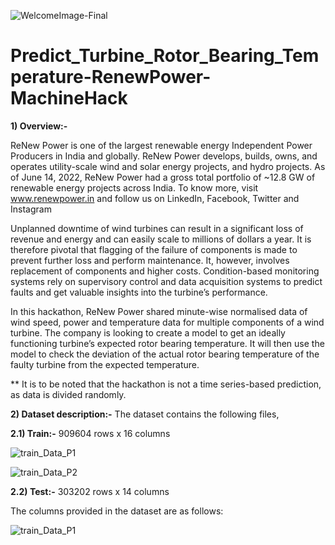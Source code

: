 ![WelcomeImage-Final](https://user-images.githubusercontent.com/84449238/188280316-d5655057-6511-4f02-ac8b-b33dabe7b59e.JPG)

# Predict_Turbine_Rotor_Bearing_Temperature-RenewPower-MachineHack

**1) Overview:-**

ReNew Power is one of the largest renewable energy Independent Power Producers in India and globally. ReNew Power develops, builds, owns, and operates utility-scale wind and solar energy projects, and hydro projects. As of June 14, 2022, ReNew Power had a gross total portfolio of ~12.8 GW of renewable energy projects across India. To know more, visit www.renewpower.in and follow us on LinkedIn, Facebook, Twitter and Instagram

Unplanned downtime of wind turbines can result in a significant loss of revenue and energy and can easily scale to millions of dollars a year. It is therefore pivotal that flagging of the failure of components is made to prevent further loss and perform maintenance. It, however, involves replacement of components and higher costs. Condition-based monitoring systems rely on supervisory control and data acquisition systems to predict faults and get valuable insights into the turbine’s performance.

In this hackathon, ReNew Power shared minute-wise normalised data of wind speed, power and temperature data for multiple components of a wind turbine. The company is looking to create a model to get an ideally functioning turbine’s expected rotor bearing temperature. It will then use the model to check the deviation of the actual rotor bearing temperature of the faulty turbine from the expected temperature. 

** It is to be noted that the hackathon is not a time series-based prediction, as data is divided randomly. 

**2) Dataset description:-** The dataset contains the following files,

**2.1) Train:-** 909604 rows x 16 columns 

![train_Data_P1](https://user-images.githubusercontent.com/84449238/188280798-ad081e6c-1b73-43c4-873a-c68c87c8654d.JPG)

![train_Data_P2](https://user-images.githubusercontent.com/84449238/188280886-b1e0c97d-43fe-4325-b325-4ff9f11e3fbc.JPG)



**2.2) Test:-** 303202 rows x 14 columns

The columns provided in the dataset are as follows:

![train_Data_P1](https://user-images.githubusercontent.com/84449238/188280733-eb2d6fcc-5337-41d3-82e7-79f259a0c08c.JPG)


